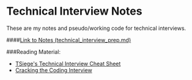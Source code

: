 # Technical Interview Notes

These are my notes and pseudo/working code for technical interviews.

####[Link to Notes (technical_interview_prep.md)](technical_interview_prep.md)


###Reading Material:
- [TSiege's Technical Interview Cheat Sheet](https://gist.github.com/cs-cordero/db0026f64aefac966b330db3db99de89)
- [Cracking the Coding Interview](http://www.barnesandnoble.com/p/cracking-the-coding-interview-gayle-laakmann-mcdowell/1122334602/2675519022102?st=PLA&sid=BNB_DRS_Marketplace+Shopping+Books_00000000&2sid=Google_&sourceId=PLGoP3840&k_clickid=3x3840)